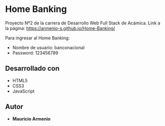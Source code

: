 # Home Banking

Proyecto Nº2 de la carrera de Desarrollo Web Full Stack de Acámica. 
Link a la página: https://armenio-s.github.io/Home-Banking/

Para ingresar al Home Banking:
* Nombre de usuario: banconacional
* Password: 123456789

## Desarrollado con

* HTML5
* CSS3
* JavaScript

## Autor

* **Mauricio Armenio**
